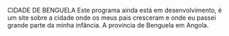 CIDADE DE BENGUELA
Este programa ainda está em desenvolvimento, é um site sobre a cidade onde os meus pais cresceram e onde eu passei grande parte da minha infância. 
A província de Benguela em Angola. 
